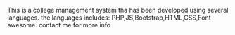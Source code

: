 This is a college management system tha has been developed using several languages. the languages includes: PHP,JS,Bootstrap,HTML,CSS,Font awesome.
contact me for more info

